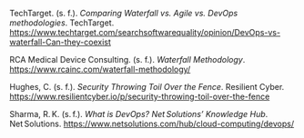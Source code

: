 TechTarget. (s. f.). *Comparing Waterfall vs. Agile vs. DevOps methodologies*. TechTarget. https://www.techtarget.com/searchsoftwarequality/opinion/DevOps-vs-waterfall-Can-they-coexist

RCA Medical Device Consulting. (s. f.). *Waterfall Methodology*. https://www.rcainc.com/waterfall-methodology/

Hughes, C. (s. f.). *Security Throwing Toil Over the Fence*. Resilient Cyber. https://www.resilientcyber.io/p/security-throwing-toil-over-the-fence

Sharma, R. K. (s. f.). *What is DevOps? Net Solutions’ Knowledge Hub*. Net Solutions. https://www.netsolutions.com/hub/cloud-computing/devops/
